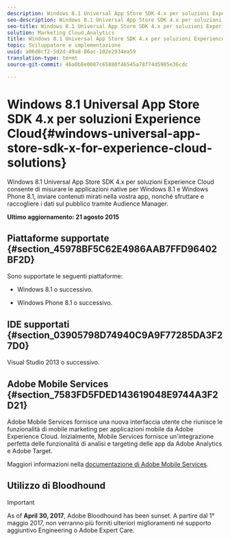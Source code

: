 ```yaml
---
description: Windows 8.1 Universal App Store SDK 4.x per soluzioni Experience Cloud consente di misurare le applicazioni native per Windows 8.1 e Windows Phone 8.1, inviare contenuti mirati all’interno delle app, nonché sfruttare e raccogliere i dati sul pubblico tramite Audience Manager.
seo-description: Windows 8.1 Universal App Store SDK 4.x per soluzioni Experience Cloud consente di misurare le applicazioni native per Windows 8.1 e Windows Phone 8.1, inviare contenuti mirati all’interno delle app, nonché sfruttare e raccogliere i dati sul pubblico tramite Audience Manager.
seo-title: Windows 8.1 Universal App Store SDK 4.x per soluzioni Experience Cloud
solution: Marketing Cloud,Analytics
title: Windows 8.1 Universal App Store SDK 4.x per soluzioni Experience Cloud
topic: Sviluppatore e implementazione
uuid: a06d8cf2-5d2d-49a8-86ac-102e2934ea59
translation-type: tm+mt
source-git-commit: 46a0b8e0087c65880f46545a78f74d5985e36cdc

---
```



# Windows 8.1 Universal App Store SDK 4.x per soluzioni Experience Cloud{#windows-universal-app-store-sdk-x-for-experience-cloud-solutions}

Windows 8.1 Universal App Store SDK 4.x per soluzioni Experience Cloud consente di misurare le applicazioni native per Windows 8.1 e Windows Phone 8.1, inviare contenuti mirati nella vostra app, nonché sfruttare e raccogliere i dati sul pubblico tramite Audience Manager.

**Ultimo aggiornamento: 21 agosto 2015**

## Piattaforme supportate {#section_45978BF5C62E4986AAB7FFD96402BF2D}

Sono supportate le seguenti piattaforme:

* Windows 8.1 o successivo.

* Windows Phone 8.1 o successivo.

## IDE supportati {#section_03905798D74940C9A9F77285DA3F27D0}

Visual Studio 2013 o successivo.

## Adobe Mobile Services {#section_7583FD5FDED143619048E9744A3F2D21}

Adobe Mobile Services fornisce una nuova interfaccia utente che riunisce le funzionalità di mobile marketing per applicazioni mobile da Adobe Experience Cloud. Inizialmente, Mobile Services fornisce un'integrazione perfetta delle funzionalità di analisi e targeting delle app da Adobe Analytics e Adobe Target.

Maggiori informazioni nella [documentazione di Adobe Mobile Services](/help/using/home.md).

## Utilizzo di Bloodhound

>[!IMPORTANT]
>
>As of **April 30, 2017**, Adobe Bloodhound has been
sunset. A partire dal 1° maggio 2017, non verranno più forniti ulteriori miglioramenti né supporto aggiuntivo Engineering o Adobe Expert Care.
